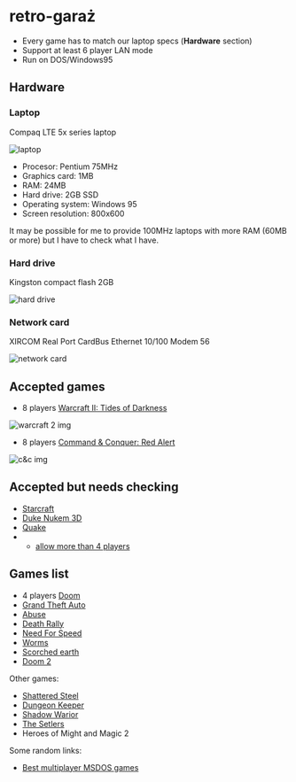 # retro-garaż

* Every game has to match our laptop specs (**Hardware** section)
* Support at least 6 player LAN mode
* Run on DOS/Windows95

## Hardware
### Laptop
Compaq LTE 5x series laptop

![laptop](http://www.baber.com/baber/gifs/compaq_lte_5280_2.jpg)
* Procesor: Pentium 75MHz
* Graphics card: 1MB 
* RAM: 24MB
* Hard drive: 2GB SSD
* Operating system: Windows 95
* Screen resolution: 800x600

It may be possible for me to provide 100MHz laptops with more RAM (60MB or more) but I have to check what I have.

### Hard drive
Kingston compact flash 2GB

![hard drive](https://images-na.ssl-images-amazon.com/images/I/51QTLJpZ1ML._SY355_.jpg)

### Network card
XIRCOM Real Port CardBus Ethernet 10/100 Modem 56

![network card](https://i.ebayimg.com/images/g/BZ8AAOSwg3FUifnO/s-l300.jpg)

## Accepted games
* 8 players [Warcraft II: Tides of Darkness](https://www.google.com/search?client=ubuntu&sa=X&channel=fs&q=Warcraft+II:+Tides+of+Darkness&stick=H4sIAAAAAAAAAHWTO2_UQBSF8YqgZDZI0VAgTAoLIUSDdm2vPXYLgooIiYTa2vXYXtvjx3qMXx0tHbQ0CFo6fgX5AZQUdDRIdJQ4m7kDQdCdmTvznXOvdHd3bu3Nstlct127NXQW81orQi3j92jBtew5q-OSLfug0pqYBoUWLbPgD8lPld2z74bfr4S03Z6dKufQ3mRr0GcGQttWGebyZ5rCE-KY8NwkCz8E3TaJJzRZ6K0DmKE0EoHRmyYU0jF9Xch1NQdPo003NkTMHFdIEjEX7Cu3rADdh-kYBW1_WlWfz-HQpFYIP8yG8JUobLx5VELBGBIOKU2f5uBmJrUjm_VaX2hrs44y-YQ3kjK0MEqTGsSAcMyJKGCSyAHXBXdzifeMYQP3-tD3Qru6SQeYDmMErsNOjt7KujATXY22jMg8meESmY0YoPWaJLbQtCk78DU59TPIEDkdE9B0MPPSgkKXVhDOIms3AQMWetZX5c1kevDt55dr6qvJ6w-fPisvJ-jy_YDX-MUETY-D-qQ4Kmgc9viHgr8r6OBxUfCA9U8DtqwDelLg2-jKw7yO6x6raF_d9m3NO3r3koqQPOGPykXaewW__RftjqQdoqvqefcDWZARN0W_j5hexD3Dx2jvKMhWQcWfhPgRQg8KxgK_joscO-imen3my4vZdr287XqN3Bvof8X9dzuHq3EW47b-vazb-i9jKju_3AMAAA&ved=0ahUKEwiMqqKJ0Z_gAhWCRBUIHQ_qDDAQ-BYINA&biw=1859&bih=928)

![warcraft 2 img](https://upload.wikimedia.org/wikipedia/en/thumb/e/e3/Warcraft-2-Tides-Of-Darkness-Pc.jpg/220px-Warcraft-2-Tides-Of-Darkness-Pc.jpg)
* 8 players [Command & Conquer: Red Alert](https://www.google.com/search?client=ubuntu&sa=X&channel=fs&q=Command+%26+Conquer:+Red+Alert&stick=H4sIAAAAAAAAAHWTv4-UQBTHZeOZu9kzuYyFEa_YGGNszC6wMNCe0cqLiXfWZJcBFpgBlkF-dbbXaWtjtLXzr_D-AEsLOxsTO0sR56FntPvOvJnP9_te8nZ3bu3N-XxhmXmQ6hqLRDnLghkX92gmZvwZK6OcrVq_mFUR9bNZuOL-H1KcK7s_v-teu5bSclp2rgxQrTXYBrTlWLXUg9n4M0ngCbENeG6QpReArqvYlZostdoGTJfrscRoVRVIaRueJuWmWICnXidbCyJy25GShMwB-8LJC0C3QdJHQcNPs2jTBRyqxAzgh1ERsZaFrbsIcyjoXSwgpeHRFNyMuLTHZt3ak9rcbkI-PhHVSOlqGKVBdaJDOGaHFDBxaIPrUjjpiHf1bgv3Wte2UjuaQTuYDmMEroNmHL3Jm4DLrnpbRsY8XHfImI3ooLWSxJbUtMob8DUE9ThkCO2GSWjSGWluQqFJCghnko0TgwELXPOz8moyPfjy_dM19cXk5bsPH5WzCbp85IsSP5-g6YlfnmbHGY2CFn9T8FcFHTzKMuGz9onPVqVPTzN8G115kJZR2WIV7atD3-aioXcvqQiNJ_xeuUh7q-DX_6LdGWmH6Kr6q_uOLEmPm6LfR0wv4p7iE7R37PO1X4jHAX6I0P2MMd8royzFNrqpXp9748V8WC93WK-eewP9r7j_Zudw3c-i39a_l3Wo_wCFqN6e3AMAAA&ved=0ahUKEwjR-PiR0Z_gAhXirHEKHdeEBVUQ-BYINw&biw=1859&bih=928)

![c&c img](https://upload.wikimedia.org/wikipedia/en/thumb/7/71/Cncra-win-cover.jpg/220px-Cncra-win-cover.jpg)

## Accepted but needs checking
* [Starcraft](https://starcraft.fandom.com/wiki/StarCraft)
* [Duke Nukem 3D](https://www.google.com/search?client=ubuntu&hs=hse&sa=X&channel=fs&q=Duke+Nukem+3D&stick=H4sIAAAAAAAAAHWTPW_UQBCG8YmgZC9I0VIgTIoTQogG3dk-e-0WBBUREgm1lfPaPtu7ts9r_NXR0kFLg6Cl41eQH0BJQUeDREeJOXYWgqB7dmfmnXdGmt2dG7tzPl-YQb8yDZaIelZEMy7u0ELM-FNWJyU77cNq1iQ0LGbxKQ__QHGmqWqJjtezM23vJxq9xdbAjue0kh27jHJVmWWQQlwL0i2yDCLgtkl9yWRptC7IDKWZShmjaSKJrhUYEtfVAnqabbZxwCJ3PYkkZh60r7yyAuk-ykYraFtpV32-gEeT2RFUWA0RKxnY-Iu4hIA5pAJcWgHNoZuV1q4a1m8DyfZmHXOVIhqlMrSwSouaxARzzI0pyKSxC12XwsuVvG8OG_g3hr6X7BkWHWA7jBH4jjq1ept3EZdTjW0ZUX646RHljZjARk1SRzJtyg76WoIGHDzEbsekaDZYeWlDoMsqMGeTtZdCAxb59mft1WR68OX7pyv6i8nLdx8-as8n6OLdUNT42QRNj8P6pDgqaBL1-JuGv2ro4GFRiJD1j0N2Wof0pMA30aX7eZ3UPdbRvr6d21509PYFHSH1wu-182pvNfz6X2q3lNohuqz_mn4gSzLKTdHvJ6bn5Z7gY7R3FPJVWIlHEX6A0L2CsTCokyLHLrquX50H6mO-PS9_e16j7jX0v-D-m53D1biL8Vr_PtZt_AcOWnbP2wMAAA&ved=0ahUKEwjxv8jJzJ_gAhX8XRUIHbMeCqkQ-BYIKw&biw=1859&bih=928)
* [Quake](https://gamesystemrequirements.com/game/quake) 
* * [allow more than 4 players](https://groups.google.com/forum/#!topic/alt.games.quake2/_HUX0zUqMn8)
## Games list
* 4 players [Doom](https://www.google.com/search?client=ubuntu&sa=X&channel=fs&q=Doom+(1993+video+game)&stick=H4sIAAAAAAAAAHWTPW_UQBCG8YmgZC9I0VIgTIoTQogG3dk-e-0WBBUREgm1lfN6fbZ3bZ_X-KujpYOWBkFLx68gP4CSgo4GiY4Sc-wYgqB7dmfmnXdGmt2dG7tzMV-YQZqaBo9lNcvZTMg7NJcz8ZRXccFPu7Cc1TEN81l0KsI_UJ5pqrpbKXS8jp9peSS3:BFESS3:BFEz_R6Cy-BnY8p1Hs2AXLxso0hRTiWpBukWXAgJs68RWTpdG4INMXZqJkjLpmCl0rMBSuywX0NJt044BF4XoKScQ9aF96RQnSHUsHK2hbaZddtoBHndoMKqyayJUKbPxFVEDA7BMJLq2AZtDNSip3HNZvAsX2Zh2JMUXWo0rfwCotahITzHE3oiCTRC50XUovG-V9s9_Av9F3nWLPsGgP2-GcwDdrx9XbomVCTTW05WT0I0yPjN6ICWxUJHEU07pooa8laSDAQ-S2XImmvZUVNgTatARzNll7CTTgzLc_a68m04Mv3z9d0V9MXr778FF7PkEX74ayws8maHocVif5UU5j1uFvGv6qoYOHeS5D3j0O-WkV0pMc30SX7mdVXHVYR_v6dm570dLbF3SExhd-r51Xe6vh1_9SuzWqHaLL-q_pe7Ikg9wU_X5iel7uCT5Ge0ehWIWlfMTwA4Tu5ZyHQRXnGXbRdf3qPBg_5tvz8rfnNeheQ_8L7r_ZOVwNuxiu9e9j3cZ_AFvD5gfbAwAA&ved=0ahUKEwib0c2g0Z_gAhXSsHEKHfjgAoYQ-BYIOg&biw=1859&bih=928)
* [Grand Theft Auto](https://www.abandonwaredos.com/abandonware-game.php?abandonware=Grand+Theft+Auto&gid=1774)
* [Abuse](https://www.youtube.com/watch?v=8DKIY3luPV4)
* [Death Rally](https://www.google.com/search?client=ubuntu&hs=tre&channel=fs&q=Death+Rally&stick=H4sIAAAAAAAAAHWTP2_UQBDF8YmgZC9IkSkiTCROCCG6O3vPXrsNgooIiYTauvPaPtu7ts9r_K-jpQstDYKWjk9BPgAlBR0NEh0lx7GzKBLp3u7M_t6bsby7c29vyqczm3cRt-6yRNSTIppwQQsx4S9ZnZRs0YfVJF7wUFxou3-araBfSul4PbvQtgizx2wF2vGcVmrHLqNcvcwyaCEuhnZM5kEEum1SX2oyN1sXMENppRJjNk0kpYsDU8pVNQNPq83WDkTkricliZkH9pVXVoDuo2wTBW1f2lWfz-DQZHYEL3BDxFIW1v4sLqFgDamAlDigObjhtHbVsH4bSG2vVzFXLaJRlKGFVWJqEQvCMTemgEljF1znwssV3reGNdybQ99L7ZmYDrAdxghcR51a_fbDy6k2toyoPNzyiMpGLNBmTVJHatqUHfhiQQMOGWK3YxKaDTgvbSh0WQXhbLLyUjBgkW9_096Oxgfff329ZZyP3nz8_EV7PULXj0NR669GaHwa1mfFSUGTqNd_avoPDR08LQoRsv55yBZ1SM8K_T668Tivk7rXDbRvbOe2Zx19eM1ASJ30T9pl2gdNf_c_2gNFO0I3jb_TD2RONrgx-nfU6WXcC_0U7Z2EfBlW4lmkP0HoUcFYGNRJkesuumMcTgN1MW0SGhb-9vfacG-jq4r773eOlptdXPVv_gbW5gT3ygMAAA&sa=X&ved=0ahUKEwj1l9OxzJ_gAhVtSxUIHaCZBTsQ-BYIoAE)
* [Need For Speed](https://www.google.com/search?client=ubuntu&sa=X&channel=fs&q=The+Need+for+Speed&stick=H4sIAAAAAAAAAHWTv4-UQBTHZeOZu9kzuWBhxCs2xhgbswssDLRntPJi4p012WWABYYfyyAwdLbXaWtjtLXzr_D-AEsLOxsTO0sR542e0e478-Z93ve9zNvdubU3z-YL0pTd1tBpzOpZEc4ydo8UbJY9o3Vc0hUPqlkTk6CYRass-EOyc2X3Z7rh87WQtsvpuTJCdW7SDWjbtVuhbasMc5mZpvAEOyY8N_HSD0G3TeIJjZd66wCmL41EYPSmCYV0TF8XclMtoKbRplsbLGaOKySOqAvlK7esAM3DdLCCxkyr4vkCDk1qhZBhNpitRWDrLaISAkafMHBp-iSHamZSO7JZr_WFtrabKJNPWCMpfQujNImBDTBHnYgAJokcqLpkbi7xntFv4V7vORfa1U3Sw3QoxXAddnL0VtaFmehqKEux9JMZLpbesAFar3FiCz3-I_DMiJ-Bh8jpqICmvZmXFgS6tAJzFt64CRSgoWd9Vl5Npgdfvn-6pr2YvHz34aNyNkGXjwJWq88naHoS1KfFdostarczyćcUHikKvfFPWrgg4eFQULKH8S0FUdkNNCvY2uPMjruOaqhva1sW9r0ZG7lzSE5El9r1ykvVXU1_-i3ZG0Q3RV-9V9j5d4wE3R76NKLuKeqido7zjI1kHFHofqQ4TuF5QGfh0Xueqgm9r1uS8v5uN6eeN6Ddwb6H_B_Tc7h-thFsO2_r2sY_wHKxFKtNwDAAA&ved=0ahUKEwjnzdWQ2J_gAhU3QxUIHZqwBvMQ-BYIrwE&biw=1859&bih=928)
* [Worms](https://playclassic.games/game/play-worms-online/)
* [Scorched earth](https://playclassic.games/game/play-scorched-earth-online/)
* [Doom 2](https://playclassic.games/game/play-doom-ii-hell-earth-online/)

Other games:

* [Shattered Steel](https://www.youtube.com/watch?v=Wbtsc5ikHu4)
* [Dungeon Keeper](https://www.youtube.com/watch?v=mqF9RppF78s)
* [Shadow Warior](https://www.youtube.com/watch?v=ij2QOV4Hbyg)
* [The Setlers](https://www.youtube.com/watch?v=g4sb9j3GQnA)
* Heroes of Might and Magic 2

Some random links:
* [Best multiplayer MSDOS games](https://www.youtube.com/watch?v=wspa6GWalwU)

